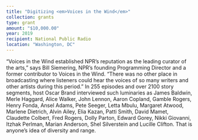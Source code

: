 ```yaml
---
title: "Digitizing <em>Voices in the Wind</em>"
collection: grants
type: grant
amount: "$10,000.00"
year: 2019
recipient: National Public Radio
location: "Washington, DC"
---
```


“Voices in the Wind established NPR’s reputation as the leading curator of the arts,” says Bill
Siemering, NPR’s founding Programming Director and a former contributor to Voices in the
Wind. “There was no other place in broadcasting where listeners could hear the voices of so
many writers and other artists during this period.”
In 255 episodes and over 2100 story segments, host Oscar Brand interviewed such
luminaries as James Baldwin, Merle Haggard, Alice Walker, John Lennon, Aaron Copland,
Gamble Rogers, Henry Fonda, Ansel Adams, Pete Seeger, Letta Mbulu, Margaret Atwood,
Marlene Dietrich, Alvin Ailey, Elia Kazan, Patti Smith, David Mamet, Claudette Colbert, Fred
Rogers, Dolly Parton, Edward Gorey, Nikki Giovanni, Itzhak Perlman, Marian Anderson, Shel
Silverstein and Lucille Clifton. That is anyone’s idea of diversity and range.
